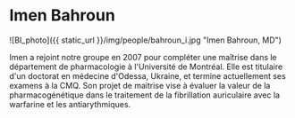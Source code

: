 
# Imen Bahroun

![BI_photo]({{ static_url }}/img/people/bahroun_i.jpg "Imen Bahroun, MD")

Imen a rejoint notre groupe en 2007 pour compléter une maîtrise dans le
département de pharmacologie à l'Université de Montréal. Elle est titulaire
d'un doctorat en médecine d'Odessa, Ukraine, et termine actuellement ses
examens à la CMQ. Son projet de maitrise vise à évaluer la valeur de la
pharmacogénétique dans le traitement de la fibrillation auriculaire avec la
warfarine et les antiarythmiques.
